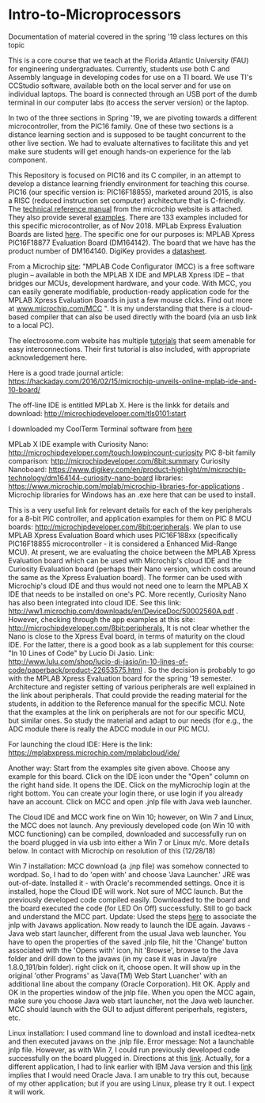 # Intro-to-Microprocessors
Documentation of material covered in the spring '19 class lectures on this topic

This is a core course that we teach at the Florida Atlantic University (FAU) for engineering undergraduates. Currently, students use both C and Assembly language in developing codes for use on a TI board. We use TI's CCStudio software, available both on the local server and for use on individual laptops. The board is connected through an USB port of the dumb terminal in our computer labs (to access the server version) or the laptop. 

In two of the three sections in Spring '19, we are pivoting towards a different microcontroller, from the PIC16 family. One of these two sections is a distance learning section and is supposed to be taught concurrent to the other live section. We had to evaluate alternatives to facilitate this and yet make sure students will get enough hands-on experience for the lab component. 

This Repository is focused on PIC16 and its C compiler, in an attempt to develop a distance learning friendly environment for teaching this course. PIC16 (our specific version is: PIC16F18855), marketed around 2015, is also a RISC (reduced instruction set computer) architecture that is C-friendly. The [technical reference manual](http://ww1.microchip.com/downloads/en/DeviceDoc/400001802D.pdf) from the microchip website is attached.  They also provide several [examples](https://mplabxpress.microchip.com/mplabcloud/example). There are 133 examples included for this specific microcontroller, as of Nov 2018. MPLab Express Evaluation Boards are listed [here](http://ww1.microchip.com/downloads/en/DeviceDoc/30010119B.pdf). The specific one for our purposes is: MPLAB Xpress PIC16F18877 Evaluation Board (DM164142). The board that we have has the product number of DM164140. DigiKey provides a [datasheet](https://www.digikey.com/product-detail/en/microchip-technology/DM164140/DM164140-ND/6044842?WT.srch=1&gclid=EAIaIQobChMItPHnhKD63gIVA1uGCh3HnwjgEAQYASABEgJeNfD_BwE). 

From a Microchip [site](http://ww1.microchip.com/downloads/en/DeviceDoc/30010119B.pdf): "MPLAB Code Configurator (MCC) is a free software plugin – available in both the MPLAB X IDE and MPLAB Xpress IDE – that bridges our MCUs, development hardware, and your code. With MCC, you can easily generate modifiable, production-ready application code for the MPLAB Xpress Evaluation Boards in just a few mouse clicks. Find out more at www.microchip.com/MCC ". It is my understanding that there is a cloud-based compiler that can also be used directly with the board (via an usb link to a local PC). 

The electrosome.com website has multiple [tutorials](https://electrosome.com/category/tutorials/pic-microcontroller/mplab-xc8/) that seem amenable for easy interconnections. Their first tutorial is also included, with appropriate acknowledgement here. 

Here is a good trade journal article: https://hackaday.com/2016/02/15/microchip-unveils-online-mplab-ide-and-10-board/

The off-line IDE is entitled MPLab X. Here is the linkk for details and download: http://microchipdeveloper.com/tls0101:start

I downloaded my CoolTerm Terminal software from [here](https://learn.sparkfun.com/tutorials/terminal-basics/coolterm-windows-mac-linux)

MPLab X IDE example with Curiosity Nano: http://microchipdeveloper.com/touch:lowpincount-curiosity
PIC 8-bit family comparison: http://microchipdeveloper.com/8bit:summary
Curiosity Nanoboard: https://www.digikey.com/en/product-highlight/m/microchip-technology/dm164144-curiosity-nano-board
libraries: https://www.microchip.com/mplab/microchip-libraries-for-applications . Microchip libraries for Windows has an .exe here that can be used to install.

This is a very useful link for relevant details for each of the key peripherals for a 8-bit PIC controller, and application examples for them on PIC 8 MCU boards: http://microchipdeveloper.com/8bit:peripherals. We plan to use MPLAB Xpress Evaluation Board which uses PIC16F188xx (specifically PIC16F18855 microcontroller - it is considered a Enhanced Mid-Range MCU). At present, we are evaluating the choice between the MPLAB Xpress Evaluation board which can be used with Microchip's cloud IDE and the Curiosity Evaluation board (perhaps their Nano version, which costs around the same as the Xpress Evaluation board). The former can be used with Microchip's cloud IDE and thus would not need one to learn the MPLAB X IDE that needs to be installed on one's PC. More recently, Curiosity Nano has also been integrated into cloud IDE. See this link: http://ww1.microchip.com/downloads/en/DeviceDoc/50002560A.pdf . However, checking through the app examples at this site:   http://microchipdeveloper.com/8bit:peripherals, It is not clear whether the Nano is close to the Xpress Eval board, in terms of maturity on the cloud IDE. For the latter, there is a good book as a lab supplement for this course: "In 10 Lines of Code" by  Lucio Di Jasio. Link: http://www.lulu.com/shop/lucio-di-jasio/in-10-lines-of-code/paperback/product-22653575.html . So the decision is probably to go with the MPLAB Xpress Evaluation board for the spring '19 semester. Architecture and register setting of various peripherals are well explained in the link about peripherals. That could provide the reading material for the students, in addition to the Reference manual for the specific MCU. Note that the examples at the link on peripherals are not for our specific MCU, but similar ones. So study the material and adapt to our needs (for e.g., the ADC module there is really the ADCC module in our PIC MCU. 

For launching the cloud IDE: Here is the link: https://mplabxpress.microchip.com/mplabcloud/ide/

Another way: Start from the examples site given above. Choose any example for this board. Click on the IDE icon under the "Open" column on the right hand side. It opens the IDE. Click on the myMicrochip login at the right bottom. You can create your login there, or use login if you already have an account. Click on MCC and open .jnlp file with Java web launcher.  

The Cloud IDE and MCC work fine on Win 10; however, on Win 7 and Linux, the MCC does not launch. Any previously developed code (on Win 10 with MCC functioning) can be compiled, downloaded and successfully run on the board plugged in via usb into either a Win 7 or Linux m/c. More details below. In contact with Microchip on resolution of this (12/28/18)

Win 7 installation: MCC download (a .jnp file) was somehow connected to wordpad. So, I had to do 'open with' and choose 'Java Launcher.' JRE was out-of-date. Installed it - with Oracle's recommended settings. Once it is installed, hope the Cloud IDE will work. Not sure of MCC launch. But the previously developed code compiled easily. Downloaded to the board and the board executed the code (for LED On Off) successfully. Still to go back and understand the MCC part. Update: Used the steps [here](https://blackboard.secure.force.com/btbb_exportarticlepdf?id=kA770000000CbF5CAK) to associate the jnlp with Javaws application. Now ready to launch the IDE again. Javaws - Java web start launcher, different from the usual Java web launcher. You have to open the properties of the saved .jnlp file, hit the 'Change' button associated with the 'Opens with' icon, hit 'Browse', browse to the Java folder and drill down to the javaws (in my case it was in Java/jre 1.8.0_191/bin folder). right click on it, choose open. It will show up in the original 'other Programs' as 'Java(TM) Web Start Luancher' with an additional line about the company (Oracle Corporation). Hit OK. Apply and OK in the properties window of the jnlp file. When you open the MCC again, make sure you choose Java web start launcher, not the Java web launcher. MCC should launch with the GUI to adjust different periperhals, registers, etc. 

Linux installation:  I used command line to download and install icedtea-netx and then executed javaws on the .jnlp file. Error message: Not a launchable jnlp file. However, as with Win 7, I could run previously developed code successfully on the board plugged in. Directions at this [link](https://askubuntu.com/questions/565016/how-to-run-a-jnlp-file-in-ubuntu-server). Actually, for a different application, I had to link earlier with IBM Java version and this [link](https://askubuntu.com/questions/293117/not-able-to-install-javaws) implies that I would need Oracle Java. I am unable to try this out, because of my other application; but if you are using Linux, please try it out. I expect it will work. 
